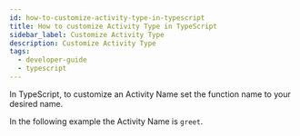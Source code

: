 ```yaml
---
id: how-to-customize-activity-type-in-typescript
title: How to customize Activity Type in TypeScript
sidebar_label: Customize Activity Type
description: Customize Activity Type
tags:
  - developer-guide
  - typescript
---
```


In TypeScript, to customize an Activity Name set the function name to your desired name.

In the following example the Activity Name is `greet`.

<!--SNIPSTART typescript-activity-fn -->
<!--SNIPEND-->
